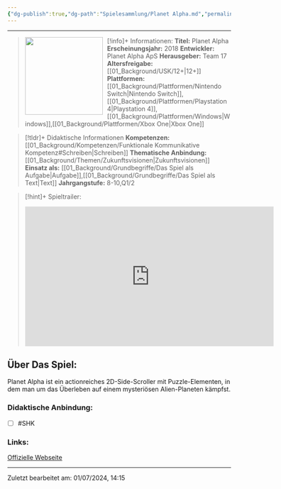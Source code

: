 ```yaml
---
{"dg-publish":true,"dg-path":"Spielesammlung/Planet Alpha.md","permalink":"/spielesammlung/planet-alpha/","noteIcon":"1"}
---
```


---
>[!info]+ Informationen:
><img src="https://images.igdb.com/igdb/image/upload/t_cover_big/co1r66.webp" style="float:left;height:175px;padding-right:10px">**Titel:** Planet Alpha
>**Erscheinungsjahr:** 2018
>**Entwickler:** Planet Alpha ApS
>**Herausgeber:** Team 17
>**Altersfreigabe:** [[01_Background/USK/12+\|12+]]
>**Plattformen:** [[01_Background/Plattformen/Nintendo Switch\|Nintendo Switch]],[[01_Background/Plattformen/Playstation 4\|Playstation 4]],[[01_Background/Plattformen/Windows\|Windows]],[[01_Background/Plattformen/Xbox One\|Xbox One]]

>[!tldr]+ Didaktische Informationen
>**Kompetenzen:** [[01_Background/Kompetenzen/Funktionale Kommunikative Kompetenz#Schreiben\|Schreiben]]
>**Thematische Anbindung:** [[01_Background/Themen/Zukunftsvisionen\|Zukunftsvisionen]]
>**Einsatz als:** [[01_Background/Grundbegriffe/Das Spiel als Aufgabe\|Aufgabe]],[[01_Background/Grundbegriffe/Das Spiel als Text\|Text]]
>**Jahrgangstufe:** 8-10,Q1/2

>[!hint]+ Spieltrailer:
><iframe width="560" height="315" src="https://www.youtube.com/embed/0JTTiN62QiQ?si=QyvYNYaxqWjSI8ja" title="YouTube video player" frameborder="0" allow="accelerometer; autoplay; clipboard-write; encrypted-media; gyroscope; picture-in-picture; web-share" referrerpolicy="strict-origin-when-cross-origin" allowfullscreen></iframe>


## Über Das Spiel:
Planet Alpha ist ein actionreiches 2D-Side-Scroller mit Puzzle-Elementen, in dem man um das Überleben auf einem mysteriösen Alien-Planeten kämpfst.
### Didaktische Anbindung:
- [ ] #SHK 
### Links:
[Offizielle Webseite](https://www.team17.com/games/planet-alpha/)

---
Zuletzt bearbeitet am: 01/07/2024, 14:15
